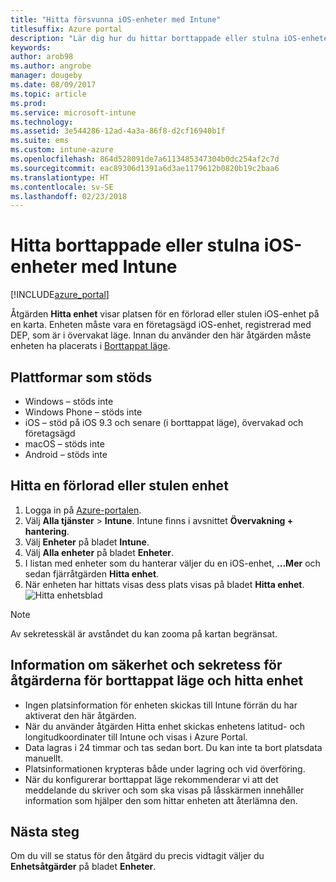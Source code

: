 ```yaml
---
title: "Hitta försvunna iOS-enheter med Intune"
titlesuffix: Azure portal
description: "Lär dig hur du hittar borttappade eller stulna iOS-enheter med Intune.\""
keywords: 
author: arob98
ms.author: angrobe
manager: dougeby
ms.date: 08/09/2017
ms.topic: article
ms.prod: 
ms.service: microsoft-intune
ms.technology: 
ms.assetid: 3e544286-12ad-4a3a-86f8-d2cf16940b1f
ms.suite: ems
ms.custom: intune-azure
ms.openlocfilehash: 864d528091de7a6113485347304b0dc254af2c7d
ms.sourcegitcommit: eac89306d1391a6d3ae1179612b0820b19c2baa6
ms.translationtype: HT
ms.contentlocale: sv-SE
ms.lasthandoff: 02/23/2018
---
```

# <a name="locate-lost-or-stolen-ios-devices-with-intune"></a>Hitta borttappade eller stulna iOS-enheter med Intune


[!INCLUDE[azure_portal](./includes/azure_portal.md)]

Åtgärden **Hitta enhet** visar platsen för en förlorad eller stulen iOS-enhet på en karta. Enheten måste vara en företagsägd iOS-enhet, registrerad med DEP, som är i övervakat läge. Innan du använder den här åtgärden måste enheten ha placerats i [Borttappat läge](device-lost-mode.md).

## <a name="supported-platforms"></a>Plattformar som stöds

- Windows – stöds inte
- Windows Phone – stöds inte
- iOS – stöd på iOS 9.3 och senare (i borttappat läge), övervakad och företagsägd
- macOS – stöds inte
- Android – stöds inte

## <a name="how-to-locate-a-lost-or-stolen-device"></a>Hitta en förlorad eller stulen enhet

1. Logga in på [Azure-portalen](https://portal.azure.com).
2. Välj **Alla tjänster** > **Intune**. Intune finns i avsnittet **Övervakning + hantering**.
3. Välj **Enheter** på bladet **Intune**.
4. Välj **Alla enheter** på bladet **Enheter**.
5. I listan med enheter som du hanterar väljer du en iOS-enhet, **...Mer** och sedan fjärråtgärden **Hitta enhet**.
6. När enheten har hittats visas dess plats visas på bladet **Hitta enhet**.
    ![Hitta enhetsblad](./media/locate-device.png)

>[!NOTE]
>Av sekretesskäl är avståndet du kan zooma på kartan begränsat.

## <a name="security-and-privacy-information-for-the-lost-mode-and-locate-device-actions"></a>Information om säkerhet och sekretess för åtgärderna för borttappat läge och hitta enhet
- Ingen platsinformation för enheten skickas till Intune förrän du har aktiverat den här åtgärden.
- När du använder åtgärden Hitta enhet skickas enhetens latitud- och longitudkoordinater till Intune och visas i Azure Portal.
- Data lagras i 24 timmar och tas sedan bort. Du kan inte ta bort platsdata manuellt.
- Platsinformationen krypteras både under lagring och vid överföring.
- När du konfigurerar borttappat läge rekommenderar vi att det meddelande du skriver och som ska visas på låsskärmen innehåller information som hjälper den som hittar enheten att återlämna den.


## <a name="next-steps"></a>Nästa steg

Om du vill se status för den åtgärd du precis vidtagit väljer du **Enhetsåtgärder** på bladet **Enheter**.